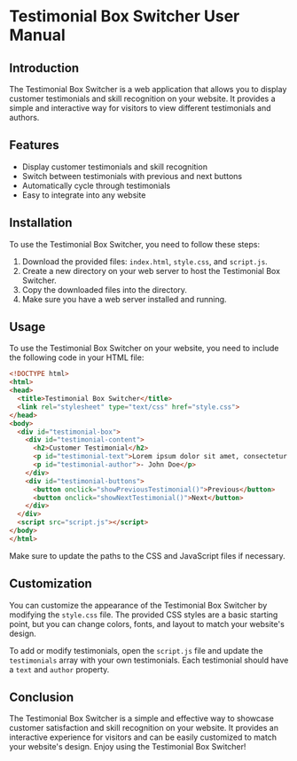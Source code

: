 # Testimonial Box Switcher User Manual

## Introduction

The Testimonial Box Switcher is a web application that allows you to display customer testimonials and skill recognition on your website. It provides a simple and interactive way for visitors to view different testimonials and authors.

## Features

- Display customer testimonials and skill recognition
- Switch between testimonials with previous and next buttons
- Automatically cycle through testimonials
- Easy to integrate into any website

## Installation

To use the Testimonial Box Switcher, you need to follow these steps:

1. Download the provided files: `index.html`, `style.css`, and `script.js`.
2. Create a new directory on your web server to host the Testimonial Box Switcher.
3. Copy the downloaded files into the directory.
4. Make sure you have a web server installed and running.

## Usage

To use the Testimonial Box Switcher on your website, you need to include the following code in your HTML file:

```html
<!DOCTYPE html>
<html>
<head>
  <title>Testimonial Box Switcher</title>
  <link rel="stylesheet" type="text/css" href="style.css">
</head>
<body>
  <div id="testimonial-box">
    <div id="testimonial-content">
      <h2>Customer Testimonial</h2>
      <p id="testimonial-text">Lorem ipsum dolor sit amet, consectetur adipiscing elit.</p>
      <p id="testimonial-author">- John Doe</p>
    </div>
    <div id="testimonial-buttons">
      <button onclick="showPreviousTestimonial()">Previous</button>
      <button onclick="showNextTestimonial()">Next</button>
    </div>
  </div>
  <script src="script.js"></script>
</body>
</html>
```

Make sure to update the paths to the CSS and JavaScript files if necessary.

## Customization

You can customize the appearance of the Testimonial Box Switcher by modifying the `style.css` file. The provided CSS styles are a basic starting point, but you can change colors, fonts, and layout to match your website's design.

To add or modify testimonials, open the `script.js` file and update the `testimonials` array with your own testimonials. Each testimonial should have a `text` and `author` property.

## Conclusion

The Testimonial Box Switcher is a simple and effective way to showcase customer satisfaction and skill recognition on your website. It provides an interactive experience for visitors and can be easily customized to match your website's design. Enjoy using the Testimonial Box Switcher!